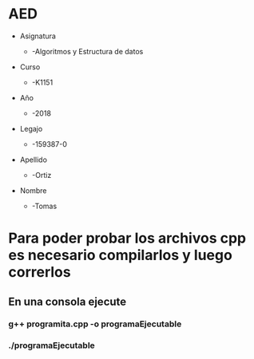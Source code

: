 # AED

* Asignatura
	* -Algoritmos y Estructura de datos

* Curso
	* -K1151

* Año
	* -2018

* Legajo
	* -159387-0

* Apellido
	* -Ortiz

* Nombre
	* -Tomas

# Para poder probar los archivos cpp es necesario compilarlos y luego correrlos
## En una consola ejecute 
### **g++ programita.cpp -o programaEjecutable**
### **./programaEjecutable**
